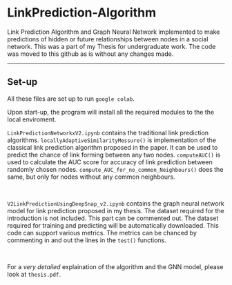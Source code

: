 # LinkPrediction-Algorithm
Link Prediction Algorithm and Graph Neural Network implemented to make predictions of hidden or future relationships between nodes in a social network. This was a part of my Thesis for undergraduate work. The code was moved to this github as is without any changes made. 

<hr> 

## Set-up 

All these files are set up to run ``google colab``. 

Upon start-up, the program will install all the required modules to the the local enviroment. 

``LinkPredictionNetworkxV2.ipynb`` contains the traditional link prediction algorithms. ``locallyAdaptiveSimilarityMessure()`` is implementation of the classical link prediction algorithm proposed in the paper. It can be used to predict the chance of link forming between any two nodes. 
``computeAUC()`` is used to calculate the AUC score for accuracy of link prediction between randomly chosen nodes. ``compute_AUC_for_no_common_Neighbours()`` does the same, but only for nodes without any common neighbours.  

<br> 

``V2LinkPredictionUsingDeepSnap_v2.ipynb`` contains the graph neural network model for link prediction proposed in my thesis. The dataset required for the introduction is not included. This part can be commented out. The dataset required for training and predicting will be automatically downloaded. This code can support various metrics. The metrics can be chanced by commenting in and out the lines in the ``test()`` functions. 

<br> 

For a <em>very detailed</em> explaination of the algorithm and the GNN model, please look at ``thesis.pdf``. 
